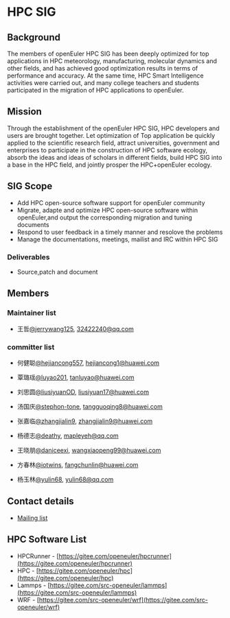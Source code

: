 # HPC SIG

## Background

The members of openEuler HPC SIG has been deeply optimized for top applications in HPC meteorology, manufacturing, molecular dynamics and other fields, and has achieved good optimization results in terms of performance and accuracy. At the same time, HPC Smart Intelligence activities were carried out, and many college teachers and students participated in the migration of HPC applications to openEuler.

## Mission

Through the establishment of the openEuler HPC SIG, HPC developers and users are brought together. Let optimization of Top application  be quickly applied to the scientific research field, attract universities, government and enterprises to participate in the construction of HPC software ecology, absorb the ideas and ideas of scholars in different fields, build HPC SIG into a base in the HPC field, and jointly prosper the HPC+openEuler ecology.

## SIG Scope

- Add HPC open-source software support for openEuler community
- Migrate, adapte and optimize HPC open-source software within openEuler,and output the corresponding migration and tuning documents
- Respond to user feedback in a timely manner and resolove the problems
- Manage the documentations, meetings, mailist and IRC within HPC SIG

### Deliverables

- Source,patch and document

## Members

### Maintainer list

- 王哲[@jerrywang125](https://gitee.com/jerrywang125), [32422240@qq.com](mailto:32422240@qq.com)

### committer list

- 何健聪[@hejiancong557](https://gitee.com/hejiancong557), [hejiancong1@huawei.com](mailto:hejiancong1@huawei.com)

- 覃璐瑶[@luyao201](https://gitee.com/luyao201), [tanluyao@huawei.com](mailto:tanluyao@huawei.com)

- 刘思圆[@liusiyuanOD](https://gitee.com/liusiyuanOD), [liusiyuan17@huawei.com](mailto:liusiyuan17@huawei.com)

- 汤国庆[@stephon-tone](https://gitee.com/stephon-tone), [tangguoqing8@huawei.com](mailto:tangguoqing8@huawei.com)

- 张嘉临[@zhangjialin9](https://gitee.com/zhangjialin9), [zhangjialin9@huawei.com](mailto:zhangjialin9@huawei.com)

- 杨德志[@deathy](https://gitee.com/deathy), [mapleyeh@qq.com](mailto:mapleyeh@qq.com)

- 王晓朋[@daniceexi](https://gitee.com/daniceexi), [wangxiaopeng99@huawei.com](mailto:wangxiaopeng99@huawei.com)

- 方春林[@iotwins](https://gitee.com/iotwins), [fangchunlin@huawei.com](mailto:fangchunlin@huawei.com)

- 杨玉林[@yulin68](https://gitee.com/yulin68), [yulin68@qq.com](mailto:yulin68@qq.com)

## Contact details

- [Mailing list](hpc@openeuler.org)

## HPC Software List

- HPCRunner - [https://gitee.com/openeuler/hpcrunner](https://gitee.com/openeuler/hpcrunner)
- HPC - [https://gitee.com/openeuler/hpc](https://gitee.com/openeuler/hpc)
- Lammps - [https://gitee.com/src-openeuler/lammps](https://gitee.com/src-openeuler/lammps)
- WRF - [https://gitee.com/src-openeuler/wrf](https://gitee.com/src-openeuler/wrf)